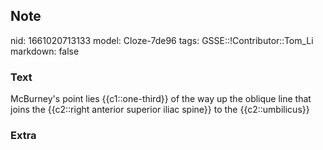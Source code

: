 ## Note
nid: 1661020713133
model: Cloze-7de96
tags: GSSE::!Contributor::Tom_Li
markdown: false

### Text
<div>
  McBurney's point lies {{c1::one-third}} of the way up the oblique
  line that joins the {{c2::right anterior superior iliac spine}}
  to the {{c2::umbilicus}}
</div>

### Extra

